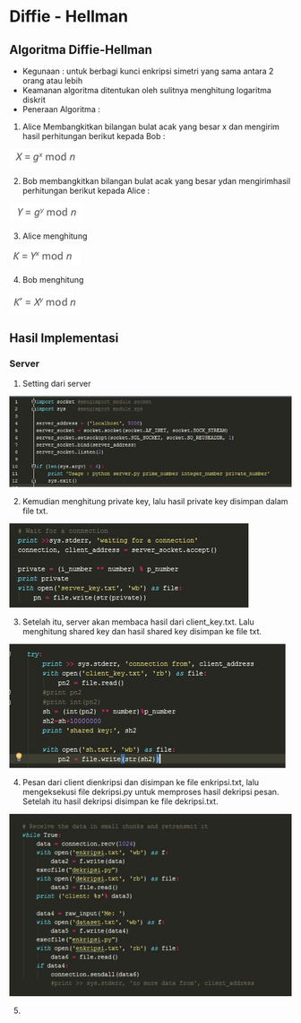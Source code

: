 # Diffie - Hellman

## Algoritma Diffie-Hellman
- Kegunaan : untuk berbagi kunci enkripsi simetri yang sama antara 2 orang atau lebih
- Keamanan algoritma ditentukan oleh sulitnya menghitung logaritma diskrit
- Peneraan Algoritma :
1. Alice Membangkitkan bilangan bulat acak yang besar x dan mengirim hasil perhitungan berikut kepada Bob :

![alt tag](https://github.com/niakurniam/KIJ-F/blob/master/Tugas%203%20Diffie%20Hillman/Screenshot/rumus1.PNG)

2. Bob membangkitkan bilangan bulat acak yang besar ydan mengirimhasil perhitungan berikut kepada Alice :

![alt tag](https://github.com/niakurniam/KIJ-F/blob/master/Tugas%203%20Diffie%20Hillman/Screenshot/rumus2.PNG)

3. Alice menghitung

![alt tag](https://github.com/niakurniam/KIJ-F/blob/master/Tugas%203%20Diffie%20Hillman/Screenshot/rumus3.PNG)

4. Bob menghitung

![alt tag](https://github.com/niakurniam/KIJ-F/blob/master/Tugas%203%20Diffie%20Hillman/Screenshot/rumus4.PNG)

## Hasil Implementasi
### Server
1. Setting dari server

![alt tag](https://github.com/niakurniam/KIJ-F/blob/master/Tugas%203%20Diffie%20Hillman/Screenshot/gambar1.JPG)

2. Kemudian menghitung private key, lalu hasil private key disimpan dalam file txt. 

![alt tag](https://github.com/niakurniam/KIJ-F/blob/master/Tugas%203%20Diffie%20Hillman/Screenshot/gambar2.JPG)

3. Setelah itu, server akan membaca hasil dari client_key.txt. Lalu menghitung shared key dan hasil shared key disimpan ke file txt.

![alt tag](https://github.com/niakurniam/KIJ-F/blob/master/Tugas%203%20Diffie%20Hillman/Screenshot/gambar3.JPG)

4. Pesan dari client dienkripsi dan disimpan ke file enkripsi.txt, lalu mengeksekusi file dekripsi.py untuk memproses hasil dekripsi pesan. Setelah itu hasil dekripsi disimpan ke file dekripsi.txt.

![alt tag](https://github.com/niakurniam/KIJ-F/blob/master/Tugas%203%20Diffie%20Hillman/Screenshot/gambar4.JPG)

5. 
